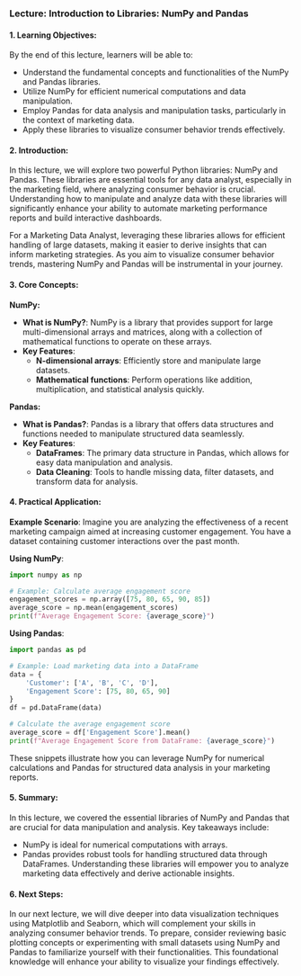 ### Lecture: Introduction to Libraries: NumPy and Pandas

#### 1. Learning Objectives:
By the end of this lecture, learners will be able to:
- Understand the fundamental concepts and functionalities of the NumPy and Pandas libraries.
- Utilize NumPy for efficient numerical computations and data manipulation.
- Employ Pandas for data analysis and manipulation tasks, particularly in the context of marketing data.
- Apply these libraries to visualize consumer behavior trends effectively.

#### 2. Introduction:
In this lecture, we will explore two powerful Python libraries: NumPy and Pandas. These libraries are essential tools for any data analyst, especially in the marketing field, where analyzing consumer behavior is crucial. Understanding how to manipulate and analyze data with these libraries will significantly enhance your ability to automate marketing performance reports and build interactive dashboards.

For a Marketing Data Analyst, leveraging these libraries allows for efficient handling of large datasets, making it easier to derive insights that can inform marketing strategies. As you aim to visualize consumer behavior trends, mastering NumPy and Pandas will be instrumental in your journey.

#### 3. Core Concepts:
**NumPy:**
- **What is NumPy?**: NumPy is a library that provides support for large multi-dimensional arrays and matrices, along with a collection of mathematical functions to operate on these arrays.
- **Key Features**:
  - **N-dimensional arrays**: Efficiently store and manipulate large datasets.
  - **Mathematical functions**: Perform operations like addition, multiplication, and statistical analysis quickly.

**Pandas:**
- **What is Pandas?**: Pandas is a library that offers data structures and functions needed to manipulate structured data seamlessly.
- **Key Features**:
  - **DataFrames**: The primary data structure in Pandas, which allows for easy data manipulation and analysis.
  - **Data Cleaning**: Tools to handle missing data, filter datasets, and transform data for analysis.

#### 4. Practical Application:
**Example Scenario**:
Imagine you are analyzing the effectiveness of a recent marketing campaign aimed at increasing customer engagement. You have a dataset containing customer interactions over the past month.

**Using NumPy**:
```python
import numpy as np

# Example: Calculate average engagement score
engagement_scores = np.array([75, 80, 65, 90, 85])
average_score = np.mean(engagement_scores)
print(f"Average Engagement Score: {average_score}")
```

**Using Pandas**:
```python
import pandas as pd

# Example: Load marketing data into a DataFrame
data = {
    'Customer': ['A', 'B', 'C', 'D'],
    'Engagement Score': [75, 80, 65, 90]
}
df = pd.DataFrame(data)

# Calculate the average engagement score
average_score = df['Engagement Score'].mean()
print(f"Average Engagement Score from DataFrame: {average_score}")
```
These snippets illustrate how you can leverage NumPy for numerical calculations and Pandas for structured data analysis in your marketing reports.

#### 5. Summary:
In this lecture, we covered the essential libraries of NumPy and Pandas that are crucial for data manipulation and analysis. Key takeaways include:
- NumPy is ideal for numerical computations with arrays.
- Pandas provides robust tools for handling structured data through DataFrames.
Understanding these libraries will empower you to analyze marketing data effectively and derive actionable insights.

#### 6. Next Steps:
In our next lecture, we will dive deeper into data visualization techniques using Matplotlib and Seaborn, which will complement your skills in analyzing consumer behavior trends. To prepare, consider reviewing basic plotting concepts or experimenting with small datasets using NumPy and Pandas to familiarize yourself with their functionalities. This foundational knowledge will enhance your ability to visualize your findings effectively.